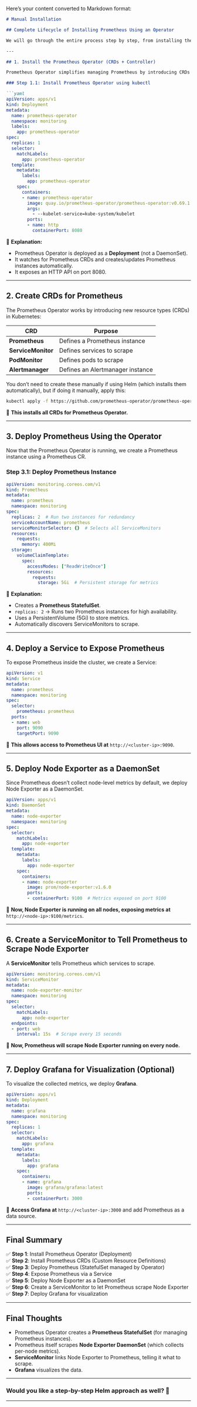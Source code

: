Here’s your content converted to Markdown format:

```markdown
# Manual Installation

## Complete Lifecycle of Installing Prometheus Using an Operator

We will go through the entire process step by step, from installing the Prometheus Operator to deploying Prometheus and scraping Node Exporter metrics.

---

## 1. Install the Prometheus Operator (CRDs + Controller)

Prometheus Operator simplifies managing Prometheus by introducing CRDs (Custom Resource Definitions) that define Prometheus instances.

### Step 1.1: Install Prometheus Operator using kubectl

```yaml
apiVersion: apps/v1
kind: Deployment
metadata:
  name: prometheus-operator
  namespace: monitoring
  labels:
    app: prometheus-operator
spec:
  replicas: 1
  selector:
    matchLabels:
      app: prometheus-operator
  template:
    metadata:
      labels:
        app: prometheus-operator
    spec:
      containers:
      - name: prometheus-operator
        image: quay.io/prometheus-operator/prometheus-operator:v0.69.1  # Latest version
        args:
          - --kubelet-service=kube-system/kubelet
        ports:
        - name: http
          containerPort: 8080
```

📌 **Explanation:**

- Prometheus Operator is deployed as a **Deployment** (not a DaemonSet).
- It watches for Prometheus CRDs and creates/updates Prometheus instances automatically.
- It exposes an HTTP API on port 8080.

---

## 2. Create CRDs for Prometheus

The Prometheus Operator works by introducing new resource types (CRDs) in Kubernetes:

| **CRD**       | **Purpose**                       |
|---------------|-----------------------------------|
| **Prometheus** | Defines a Prometheus instance     |
| **ServiceMonitor** | Defines services to scrape |
| **PodMonitor** | Defines pods to scrape           |
| **Alertmanager** | Defines an Alertmanager instance |

You don’t need to create these manually if using Helm (which installs them automatically), but if doing it manually, apply this:

```bash
kubectl apply -f https://github.com/prometheus-operator/prometheus-operator/releases/latest/download/bundle.yaml
```

📌 **This installs all CRDs for Prometheus Operator.**

---

## 3. Deploy Prometheus Using the Operator

Now that the Prometheus Operator is running, we create a Prometheus instance using a Prometheus CR.

### Step 3.1: Deploy Prometheus Instance

```yaml
apiVersion: monitoring.coreos.com/v1
kind: Prometheus
metadata:
  name: prometheus
  namespace: monitoring
spec:
  replicas: 2  # Run two instances for redundancy
  serviceAccountName: prometheus
  serviceMonitorSelector: {}  # Selects all ServiceMonitors
  resources:
    requests:
      memory: 400Mi
  storage:
    volumeClaimTemplate:
      spec:
        accessModes: ["ReadWriteOnce"]
        resources:
          requests:
            storage: 5Gi  # Persistent storage for metrics
```

📌 **Explanation:**

- Creates a **Prometheus StatefulSet**.
- `replicas: 2` → Runs two Prometheus instances for high availability.
- Uses a PersistentVolume (5Gi) to store metrics.
- Automatically discovers ServiceMonitors to scrape.

---

## 4. Deploy a Service to Expose Prometheus

To expose Prometheus inside the cluster, we create a Service:

```yaml
apiVersion: v1
kind: Service
metadata:
  name: prometheus
  namespace: monitoring
spec:
  selector:
    prometheus: prometheus
  ports:
  - name: web
    port: 9090
    targetPort: 9090
```

📌 **This allows access to Prometheus UI at** `http://<cluster-ip>:9090`.

---

## 5. Deploy Node Exporter as a DaemonSet

Since Prometheus doesn’t collect node-level metrics by default, we deploy Node Exporter as a DaemonSet.

```yaml
apiVersion: apps/v1
kind: DaemonSet
metadata:
  name: node-exporter
  namespace: monitoring
spec:
  selector:
    matchLabels:
      app: node-exporter
  template:
    metadata:
      labels:
        app: node-exporter
    spec:
      containers:
      - name: node-exporter
        image: prom/node-exporter:v1.6.0
        ports:
        - containerPort: 9100  # Metrics exposed on port 9100
```

📌 **Now, Node Exporter is running on all nodes, exposing metrics at** `http://<node-ip>:9100/metrics`.

---

## 6. Create a ServiceMonitor to Tell Prometheus to Scrape Node Exporter

A **ServiceMonitor** tells Prometheus which services to scrape.

```yaml
apiVersion: monitoring.coreos.com/v1
kind: ServiceMonitor
metadata:
  name: node-exporter-monitor
  namespace: monitoring
spec:
  selector:
    matchLabels:
      app: node-exporter
  endpoints:
  - port: web
    interval: 15s  # Scrape every 15 seconds
```

📌 **Now, Prometheus will scrape Node Exporter running on every node.**

---

## 7. Deploy Grafana for Visualization (Optional)

To visualize the collected metrics, we deploy **Grafana**.

```yaml
apiVersion: apps/v1
kind: Deployment
metadata:
  name: grafana
  namespace: monitoring
spec:
  replicas: 1
  selector:
    matchLabels:
      app: grafana
  template:
    metadata:
      labels:
        app: grafana
    spec:
      containers:
      - name: grafana
        image: grafana/grafana:latest
        ports:
        - containerPort: 3000
```

📌 **Access Grafana at** `http://<cluster-ip>:3000` and add Prometheus as a data source.

---

## Final Summary

✅ **Step 1**: Install Prometheus Operator (Deployment)  
✅ **Step 2**: Install Prometheus CRDs (Custom Resource Definitions)  
✅ **Step 3**: Deploy Prometheus (StatefulSet managed by Operator)  
✅ **Step 4**: Expose Prometheus via a Service  
✅ **Step 5**: Deploy Node Exporter as a DaemonSet  
✅ **Step 6**: Create a ServiceMonitor to let Prometheus scrape Node Exporter  
✅ **Step 7**: Deploy Grafana for visualization

---

## Final Thoughts

- Prometheus Operator creates a **Prometheus StatefulSet** (for managing Prometheus instances).
- Prometheus itself scrapes **Node Exporter DaemonSet** (which collects per-node metrics).
- **ServiceMonitor** links Node Exporter to Prometheus, telling it what to scrape.
- **Grafana** visualizes the data.

---

### Would you like a step-by-step Helm approach as well? 🚀

---


